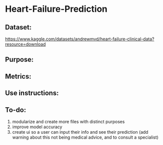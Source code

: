# Heart-Failure-Prediction

## Dataset: 

https://www.kaggle.com/datasets/andrewmvd/heart-failure-clinical-data?resource=download

## Purpose:

## Metrics:

## Use instructions:

## To-do:

1. modularize and create more files with distinct purposes
2. improve model accuracy 
3. create ui so a user can input their info and see their prediction (add warning about this not being medical advice, and to consult a specialist)
